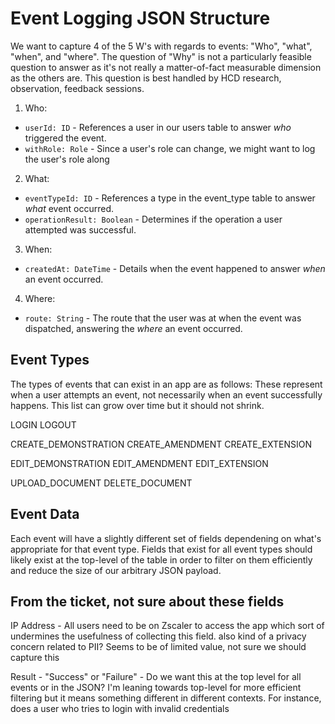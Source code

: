 # Event Logging JSON Structure

We want to capture 4 of the 5 W's with regards to events: "Who", "what", "when", and "where". The question of "Why" is not a particularly feasible question to answer as it's not really a matter-of-fact measurable dimension as the others are. This question is best handled by HCD research, observation, feedback sessions.

1. Who:
  - `userId: ID` - References a user in our users table to answer *who* triggered the event.
  - `withRole: Role` - Since a user's role can change, we might want to log the user's role along
2. What:
  - `eventTypeId: ID` - References a type in the event_type table to answer *what* event occurred.
  - `operationResult: Boolean` - Determines if the operation a user attempted was successful.
3. When:
  - `createdAt: DateTime` - Details when the event happened to answer *when* an event occurred. 
4. Where:
  - `route: String` - The route that the user was at when the event was dispatched, answering the *where* an event occurred.

## Event Types

The types of events that can exist in an app are as follows: These represent when a user attempts an event, not necessarily when an event successfully happens. This list can grow over time but it should not shrink.

LOGIN
LOGOUT

CREATE_DEMONSTRATION
CREATE_AMENDMENT
CREATE_EXTENSION

EDIT_DEMONSTRATION
EDIT_AMENDMENT
EDIT_EXTENSION

UPLOAD_DOCUMENT
DELETE_DOCUMENT

## Event Data

Each event will have a slightly different set of fields dependening on what's appropriate for that event type. Fields that exist for all event types should likely exist at the top-level of the table in order to filter on them efficiently and reduce the size of our arbitrary JSON payload.

## From the ticket, not sure about these fields

IP Address - All users need to be on Zscaler to access the app which sort of undermines the usefulness of collecting this field. also kind of a privacy concern related to PII? Seems to be of limited value, not sure we should capture this

Result - "Success" or "Failure" - Do we want this at the top level for all events or in the JSON? I'm leaning towards top-level for more efficient filtering but it means something different in different contexts. For instance, does a user who tries to login with invalid credentials 